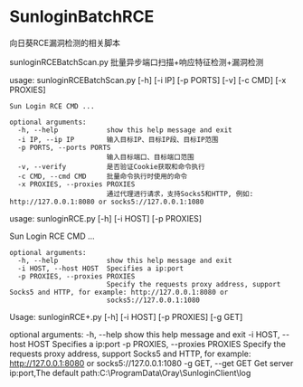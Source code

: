 # SunloginBatchRCE
向日葵RCE漏洞检测的相关脚本


sunloginRCEBatchScan.py 批量异步端口扫描+响应特征检测+漏洞检测

usage: sunloginRCEBatchScan.py [-h] [-i IP] [-p PORTS] [-v] [-c CMD] [-x PROXIES]

    Sun Login RCE CMD ...

    optional arguments:
      -h, --help            show this help message and exit
      -i IP, --ip IP        输入目标IP、目标IP段、目标IP范围
      -p PORTS, --ports PORTS
                            输入目标端口、目标端口范围
      -v, --verify          是否验证Cookie获取和命令执行
      -c CMD, --cmd CMD     批量命令执行时使用的命令
      -x PROXIES, --proxies PROXIES
                            通过代理进行请求，支持Socks5和HTTP, 例如: http://127.0.0.1:8080 or socks5://127.0.0.1:1080
                            


usage: sunloginRCE.py [-h] [-i HOST] [-p PROXIES]

Sun Login RCE CMD ...

    optional arguments:
      -h, --help            show this help message and exit
      -i HOST, --host HOST  Specifies a ip:port
      -p PROXIES, --proxies PROXIES
                            Specify the requests proxy address, support Socks5 and HTTP, for example: http://127.0.0.1:8080 or
                            socks5://127.0.0.1:1080
                           
                           
Usage: sunloginRCE+.py [-h] [-i HOST] [-p PROXIES] [-g GET]

optional arguments:
  -h, --help            show this help message and exit
  -i HOST, --host HOST  Specifies a ip:port
  -p PROXIES, --proxies PROXIES
                        Specify the requests proxy address, support Socks5 and HTTP, for example: http://127.0.0.1:8080 or
                        socks5://127.0.0.1:1080
  -g GET, --get GET     Get server ip:port,The default path:C:\ProgramData\Oray\SunloginClient\log
  



